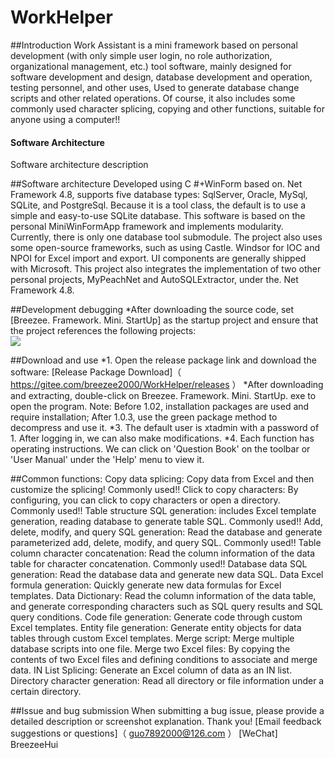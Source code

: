 # WorkHelper

##Introduction
Work Assistant is a mini framework based on personal development (with only simple user login, no role authorization, organizational management, etc.) tool software, mainly designed for software development and design, database development and operation, testing personnel, and other uses,
Used to generate database change scripts and other related operations. Of course, it also includes some commonly used character splicing, copying and other functions, suitable for anyone using a computer!!
#### Software Architecture
Software architecture description

##Software architecture
Developed using C #+WinForm based on. Net Framework 4.8, supports five database types: SqlServer, Oracle, MySql, SQLite, and PostgreSql. Because it is a tool class, the default is to use a simple and easy-to-use SQLite database.
This software is based on the personal MiniWinFormApp framework and implements modularity. Currently, there is only one database tool submodule. The project also uses some open-source frameworks, such as using Castle. Windsor for IOC and NPOI for Excel import and export.
UI components are generally shipped with Microsoft. This project also integrates the implementation of two other personal projects, MyPeachNet and AutoSQLExtractor, under the. Net Framework 4.8.



##Development debugging
*After downloading the source code, set [Breezee. Framework. Mini. StartUp] as the startup project and ensure that the project references the following projects:<br>
<img src="Projects that need to be referenced for Mini startup projects. png"/>

##Download and use
*1. Open the release package link and download the software:
[Release Package Download]（ https://gitee.com/breezee2000/WorkHelper/releases ）
*After downloading and extracting, double-click on Breezee. Framework. Mini. StartUp. exe to open the program.
Note: Before 1.02, installation packages are used and require installation; After 1.0.3, use the green package method to decompress and use it.
*3. The default user is xtadmin with a password of 1. After logging in, we can also make modifications.
*4. Each function has operating instructions. We can click on 'Question Book' on the toolbar or 'User Manual' under the 'Help' menu to view it.

##Common functions:
Copy data splicing: Copy data from Excel and then customize the splicing! Commonly used!!
Click to copy characters: By configuring, you can click to copy characters or open a directory. Commonly used!!
Table structure SQL generation: includes Excel template generation, reading database to generate table SQL. Commonly used!!
Add, delete, modify, and query SQL generation: Read the database and generate parameterized add, delete, modify, and query SQL. Commonly used!!
Table column character concatenation: Read the column information of the data table for character concatenation. Commonly used!!
Database data SQL generation: Read the database data and generate new data SQL.
Data Excel formula generation: Quickly generate new data formulas for Excel templates.
Data Dictionary: Read the column information of the data table, and generate corresponding characters such as SQL query results and SQL query conditions.
Code file generation: Generate code through custom Excel templates.
Entity file generation: Generate entity objects for data tables through custom Excel templates.
Merge script: Merge multiple database scripts into one file.
Merge two Excel files: By copying the contents of two Excel files and defining conditions to associate and merge data.
IN List Splicing: Generate an Excel column of data as an IN list.
Directory character generation: Read all directory or file information under a certain directory.

##Issue and bug submission
When submitting a bug issue, please provide a detailed description or screenshot explanation. Thank you!
[Email feedback suggestions or questions]（ guo7892000@126.com ）
[WeChat] BreezeeHui